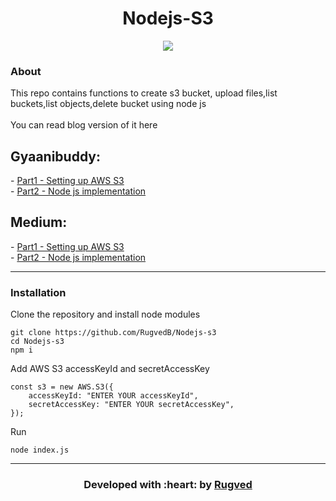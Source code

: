 <h1 align = 'center'> Nodejs-S3</h1>

<div align="center">

[![](https://img.shields.io/badge/Made_with-Nodejs-green?style=for-the-badge&logo=node.js)](https://nodejs.org/en/)

</div>

### About

This repo contains functions to create s3 bucket, upload files,list buckets,list objects,delete bucket using node js <br><br>
You can read blog version of it here
<br>

<h2>Gyaanibuddy:</h2>
- <a href="https://www.gyaanibuddy.com/">
  Part1 - Setting up AWS S3 
</a><br>
- <a href="https://www.gyaanibuddy.com/">
 Part2 - Node js implementation
</a>
<br>

<h2>Medium:</h2>
- <a href="https://medium.com/@rugved-bongale/using-node-js-s3-to-create-delete-list-buckets-and-upload-list-objects-part-1-b9943825c666">
  Part1 - Setting up AWS S3 
</a><br>
- <a href="https://medium.com/@rugved-bongale/using-node-js-s3-to-create-delete-list-buckets-and-upload-list-objects-part-2-fb1b76da36dc">
 Part2 - Node js implementation
</a>
<br>

------------------------------------------
### Installation

Clone the repository and install node modules
```
git clone https://github.com/RugvedB/Nodejs-s3
cd Nodejs-s3
npm i
```
Add AWS S3 accessKeyId and secretAccessKey
```
const s3 = new AWS.S3({
    accessKeyId: "ENTER YOUR accessKeyId",
    secretAccessKey: "ENTER YOUR secretAccessKey",
});
```

Run 
```
node index.js
```


------------------------------------------
<h3 align="center"><b>Developed with :heart: by <a href="https://github.com/rugvedb">Rugved</a></h1>

